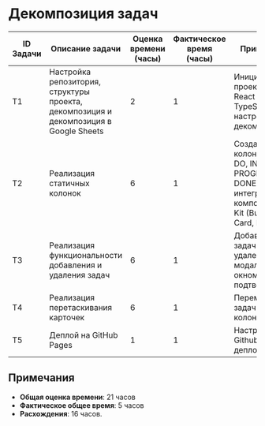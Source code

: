 # Декомпозиция задач

| ID Задачи | Описание задачи                                                                       | Оценка времени (часы) | Фактическое время (часы) | Примечания                                                                                         |
| --------- | ------------------------------------------------------------------------------------- | --------------------- | ------------------------ | -------------------------------------------------------------------------------------------------- |
| T1        | Настройка репозитория, структуры проекта, декомпозиция и декомпозиция в Google Sheets | 2                     | 1                        | Инициализация проекта на React с TypeScript, настройка Git, декомпозиция.                          |
| T2        | Реализация статичных колонок                                                          | 6                     | 1                        | Создание колонок (TO DO, IN PROGRESS, DONE) и интеграция компонентов UI Kit (Button, Card, Modal). |
| T3        | Реализация функциональности добавления и удаления задач                               | 6                     | 1                        | Добавление задач в TO DO, удаление с модальным окном подтверждения.                                |
| T4        | Реализация перетаскивания карточек                                                    | 6                     | 1                        | Перемещение задач между колонками.                                                                 |
| T5        | Деплой на GitHub Pages                                                                | 1                     | 1                        | Настройка Github Pages, деплой.                                                                    |

## Примечания

- **Общая оценка времени**: 21 часов
- **Фактическое общее время**: 5 часов
- **Расхождения**: 16 часов.
